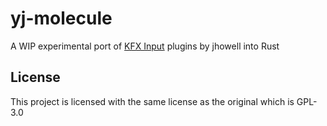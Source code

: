 # yj-molecule

A WIP experimental port of [KFX Input](https://www.mobileread.com/forums/showthread.php?t=291290) plugins by jhowell into Rust

## License

This project is licensed with the same license as the original which is GPL-3.0
